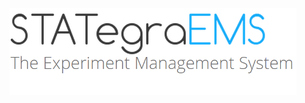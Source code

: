 <div class="imageContainer" style="" >
    <img src="img/stategraems_logo.png" title="STATegra EMS LOGO."/>
</div>

